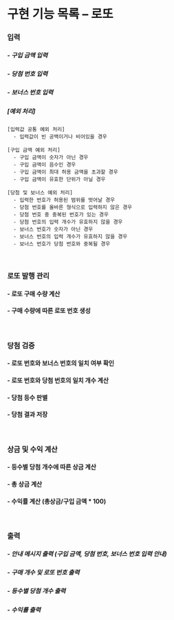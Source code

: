 # 구현 기능 목록 – 로또

### 입력
##### - 구입 금액 입력
##### - 당첨 번호 입력
##### - 보너스 번호 입력
##### [예외 처리] 
```
[입력값 공통 예외 처리]
  - 입력값이 빈 공백이거나 비어있을 경우
  
[구입 금액 예외 처리]
  - 구입 금액이 숫자가 아닌 경우
  - 구입 금액이 음수인 경우
  - 구입 금액이 최대 허용 금액을 초과할 경우
  - 구입 금액이 유효한 단위가 아닐 경우

[당첨 및 보너스 예외 처리]
  - 입력한 번호가 허용된 범위를 벗어날 경우
  - 당첨 번호를 올바른 형식으로 입력하지 않은 경우
  - 당첨 번호 중 중복된 번호가 있는 경우
  - 당첨 번호의 입력 개수가 유효하지 않을 경우
  - 보너스 번호가 숫자가 아닌 경우
  - 보너스 번호의 입력 개수가 유효하지 않을 경우
  - 보너스 번호가 당첨 번호와 중복될 경우   
```

<br>

### 로또 발행 관리
#### - 로또 구매 수량 계산
#### - 구매 수량에 따른 로또 번호 생성

<br>

### 당첨 검증
#### - 로또 번호와 보너스 번호의 일치 여부 확인
#### - 로또 번호와 당첨 번호의 일치 개수 계산
#### - 당첨 등수 판별
#### - 당첨 결과 저장

<br>

### 상금 및 수익 계산
#### - 등수별 당첨 개수에 따른 상금 계산
#### - 총 상금 계산
#### - 수익률 계산 (총상금/구입 금액 * 100)

<br>

### 출력
##### - 안내 메시지 출력 (구입 금액, 당첨 번호, 보너스 번호 입력 안내)
##### - 구매 개수 및 로또 번호 출력
##### - 등수별 당첨 개수 출력
##### - 수익률 출력
